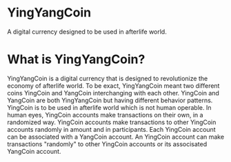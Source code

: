 YingYangCoin
===
A digital currency designed to be used in afterlife world.

# What is YingYangCoin?
YingYangCoin is a digital currency that is designed to revolutionize the economy of afterlife world. To be exact, YingYangCoin meant two different coins YingCoin and YangCoin interchanging with each other. YingCoin and YangCoin are both YingYangCoin but having different behavior patterns. YingCoin is to be used in afterlife world which is not human operable. In human eyes, YingCoin accounts make transactions on their own, in a randomized way. YingCoin accounts make transactions to other YingCoin accounts randomly in amount and in participants. Each YingCoin account can be associated with a YangCoin account. An YingCoin account can make transactions "randomly" to other YingCoin accounts or its associsated YangCoin account.
